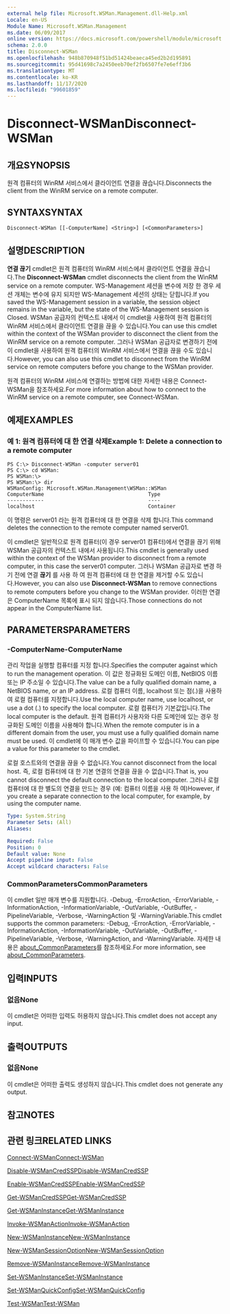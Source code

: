 ```yaml
---
external help file: Microsoft.WSMan.Management.dll-Help.xml
Locale: en-US
Module Name: Microsoft.WSMan.Management
ms.date: 06/09/2017
online version: https://docs.microsoft.com/powershell/module/microsoft.wsman.management/disconnect-wsman?view=powershell-7.2&WT.mc_id=ps-gethelp
schema: 2.0.0
title: Disconnect-WSMan
ms.openlocfilehash: 948b870948f51bd51424beaeca45ed2b2d195891
ms.sourcegitcommit: 95d41698c7a2450eeb70ef2fb6507fe7e6eff3b6
ms.translationtype: MT
ms.contentlocale: ko-KR
ms.lasthandoff: 11/17/2020
ms.locfileid: "99601859"
---
```

# <span data-ttu-id="f90f9-102">Disconnect-WSMan</span><span class="sxs-lookup"><span data-stu-id="f90f9-102">Disconnect-WSMan</span></span>

## <span data-ttu-id="f90f9-103">개요</span><span class="sxs-lookup"><span data-stu-id="f90f9-103">SYNOPSIS</span></span>
<span data-ttu-id="f90f9-104">원격 컴퓨터의 WinRM 서비스에서 클라이언트 연결을 끊습니다.</span><span class="sxs-lookup"><span data-stu-id="f90f9-104">Disconnects the client from the WinRM service on a remote computer.</span></span>

## <span data-ttu-id="f90f9-105">SYNTAX</span><span class="sxs-lookup"><span data-stu-id="f90f9-105">SYNTAX</span></span>

```
Disconnect-WSMan [[-ComputerName] <String>] [<CommonParameters>]
```

## <span data-ttu-id="f90f9-106">설명</span><span class="sxs-lookup"><span data-stu-id="f90f9-106">DESCRIPTION</span></span>
<span data-ttu-id="f90f9-107">**연결 끊기** cmdlet은 원격 컴퓨터의 WinRM 서비스에서 클라이언트 연결을 끊습니다.</span><span class="sxs-lookup"><span data-stu-id="f90f9-107">The **Disconnect-WSMan** cmdlet disconnects the client from the WinRM service on a remote computer.</span></span>
<span data-ttu-id="f90f9-108">WS-Management 세션을 변수에 저장 한 경우 세션 개체는 변수에 유지 되지만 WS-Management 세션의 상태는 닫힙니다.</span><span class="sxs-lookup"><span data-stu-id="f90f9-108">If you saved the WS-Management session in a variable, the session object remains in the variable, but the state of the WS-Management session is Closed.</span></span>
<span data-ttu-id="f90f9-109">WSMan 공급자의 컨텍스트 내에서 이 cmdlet을 사용하여 원격 컴퓨터의 WinRM 서비스에서 클라이언트 연결을 끊을 수 있습니다.</span><span class="sxs-lookup"><span data-stu-id="f90f9-109">You can use this cmdlet within the context of the WSMan provider to disconnect the client from the WinRM service on a remote computer.</span></span>
<span data-ttu-id="f90f9-110">그러나 WSMan 공급자로 변경하기 전에 이 cmdlet을 사용하여 원격 컴퓨터의 WinRM 서비스에서 연결을 끊을 수도 있습니다.</span><span class="sxs-lookup"><span data-stu-id="f90f9-110">However, you can also use this cmdlet to disconnect from the WinRM service on remote computers before you change to the WSMan provider.</span></span>

<span data-ttu-id="f90f9-111">원격 컴퓨터의 WinRM 서비스에 연결하는 방법에 대한 자세한 내용은 Connect-WSMan을 참조하세요.</span><span class="sxs-lookup"><span data-stu-id="f90f9-111">For more information about how to connect to the WinRM service on a remote computer, see Connect-WSMan.</span></span>

## <span data-ttu-id="f90f9-112">예제</span><span class="sxs-lookup"><span data-stu-id="f90f9-112">EXAMPLES</span></span>

### <span data-ttu-id="f90f9-113">예 1: 원격 컴퓨터에 대 한 연결 삭제</span><span class="sxs-lookup"><span data-stu-id="f90f9-113">Example 1: Delete a connection to a remote computer</span></span>

```
PS C:\> Disconnect-WSMan -computer server01
PS C:\> cd WSMan:
PS WSMan:\>
PS WSMan:\> dir
WSManConfig: Microsoft.WSMan.Management\WSMan::WSMan
ComputerName                                  Type
------------                                  ----
localhost                                     Container
```

<span data-ttu-id="f90f9-114">이 명령은 server01 라는 원격 컴퓨터에 대 한 연결을 삭제 합니다.</span><span class="sxs-lookup"><span data-stu-id="f90f9-114">This command deletes the connection to the remote computer named server01.</span></span>

<span data-ttu-id="f90f9-115">이 cmdlet은 일반적으로 원격 컴퓨터(이 경우 server01 컴퓨터)에서 연결을 끊기 위해 WSMan 공급자의 컨텍스트 내에서 사용됩니다.</span><span class="sxs-lookup"><span data-stu-id="f90f9-115">This cmdlet is generally used within the context of the WSMan provider to disconnect from a remote computer, in this case the server01 computer.</span></span>
<span data-ttu-id="f90f9-116">그러나 WSMan 공급자로 변경 하기 전에 연결 **끊기** 를 사용 하 여 원격 컴퓨터에 대 한 연결을 제거할 수도 있습니다.</span><span class="sxs-lookup"><span data-stu-id="f90f9-116">However, you can also use **Disconnect-WSMan** to remove connections to remote computers before you change to the WSMan provider.</span></span>
<span data-ttu-id="f90f9-117">이러한 연결은 ComputerName 목록에 표시 되지 않습니다.</span><span class="sxs-lookup"><span data-stu-id="f90f9-117">Those connections do not appear in the ComputerName list.</span></span>

## <span data-ttu-id="f90f9-118">PARAMETERS</span><span class="sxs-lookup"><span data-stu-id="f90f9-118">PARAMETERS</span></span>

### <span data-ttu-id="f90f9-119">-ComputerName</span><span class="sxs-lookup"><span data-stu-id="f90f9-119">-ComputerName</span></span>
<span data-ttu-id="f90f9-120">관리 작업을 실행할 컴퓨터를 지정 합니다.</span><span class="sxs-lookup"><span data-stu-id="f90f9-120">Specifies the computer against which to run the management operation.</span></span>
<span data-ttu-id="f90f9-121">이 값은 정규화된 도메인 이름, NetBIOS 이름 또는 IP 주소일 수 있습니다.</span><span class="sxs-lookup"><span data-stu-id="f90f9-121">The value can be a fully qualified domain name, a NetBIOS name, or an IP address.</span></span>
<span data-ttu-id="f90f9-122">로컬 컴퓨터 이름, localhost 또는 점(.)을 사용하여 로컬 컴퓨터를 지정합니다.</span><span class="sxs-lookup"><span data-stu-id="f90f9-122">Use the local computer name, use localhost, or use a dot (.) to specify the local computer.</span></span>
<span data-ttu-id="f90f9-123">로컬 컴퓨터가 기본값입니다.</span><span class="sxs-lookup"><span data-stu-id="f90f9-123">The local computer is the default.</span></span>
<span data-ttu-id="f90f9-124">원격 컴퓨터가 사용자와 다른 도메인에 있는 경우 정규화된 도메인 이름을 사용해야 합니다.</span><span class="sxs-lookup"><span data-stu-id="f90f9-124">When the remote computer is in a different domain from the user, you must use a fully qualified domain name must be used.</span></span>
<span data-ttu-id="f90f9-125">이 cmdlet에 이 매개 변수 값을 파이프할 수 있습니다.</span><span class="sxs-lookup"><span data-stu-id="f90f9-125">You can pipe a value for this parameter to the cmdlet.</span></span>

<span data-ttu-id="f90f9-126">로컬 호스트와의 연결을 끊을 수 없습니다.</span><span class="sxs-lookup"><span data-stu-id="f90f9-126">You cannot disconnect from the local host.</span></span>
<span data-ttu-id="f90f9-127">즉, 로컬 컴퓨터에 대 한 기본 연결의 연결을 끊을 수 없습니다.</span><span class="sxs-lookup"><span data-stu-id="f90f9-127">That is, you cannot disconnect the default connection to the local computer.</span></span>
<span data-ttu-id="f90f9-128">그러나 로컬 컴퓨터에 대 한 별도의 연결을 만드는 경우 (예: 컴퓨터 이름을 사용 하 여)</span><span class="sxs-lookup"><span data-stu-id="f90f9-128">However, if you create a separate connection to the local computer, for example, by using the computer name.</span></span>

```yaml
Type: System.String
Parameter Sets: (All)
Aliases:

Required: False
Position: 0
Default value: None
Accept pipeline input: False
Accept wildcard characters: False
```

### <span data-ttu-id="f90f9-129">CommonParameters</span><span class="sxs-lookup"><span data-stu-id="f90f9-129">CommonParameters</span></span>
<span data-ttu-id="f90f9-130">이 cmdlet 일반 매개 변수를 지원합니다. -Debug, -ErrorAction, -ErrorVariable, -InformationAction, -InformationVariable, -OutVariable, -OutBuffer, -PipelineVariable, -Verbose, -WarningAction 및 -WarningVariable.</span><span class="sxs-lookup"><span data-stu-id="f90f9-130">This cmdlet supports the common parameters: -Debug, -ErrorAction, -ErrorVariable, -InformationAction, -InformationVariable, -OutVariable, -OutBuffer, -PipelineVariable, -Verbose, -WarningAction, and -WarningVariable.</span></span> <span data-ttu-id="f90f9-131">자세한 내용은 [about_CommonParameters](https://go.microsoft.com/fwlink/?LinkID=113216)를 참조하세요.</span><span class="sxs-lookup"><span data-stu-id="f90f9-131">For more information, see [about_CommonParameters](https://go.microsoft.com/fwlink/?LinkID=113216).</span></span>

## <span data-ttu-id="f90f9-132">입력</span><span class="sxs-lookup"><span data-stu-id="f90f9-132">INPUTS</span></span>

### <span data-ttu-id="f90f9-133">없음</span><span class="sxs-lookup"><span data-stu-id="f90f9-133">None</span></span>
<span data-ttu-id="f90f9-134">이 cmdlet은 어떠한 입력도 허용하지 않습니다.</span><span class="sxs-lookup"><span data-stu-id="f90f9-134">This cmdlet does not accept any input.</span></span>

## <span data-ttu-id="f90f9-135">출력</span><span class="sxs-lookup"><span data-stu-id="f90f9-135">OUTPUTS</span></span>

### <span data-ttu-id="f90f9-136">없음</span><span class="sxs-lookup"><span data-stu-id="f90f9-136">None</span></span>
<span data-ttu-id="f90f9-137">이 cmdlet은 어떠한 출력도 생성하지 않습니다.</span><span class="sxs-lookup"><span data-stu-id="f90f9-137">This cmdlet does not generate any output.</span></span>

## <span data-ttu-id="f90f9-138">참고</span><span class="sxs-lookup"><span data-stu-id="f90f9-138">NOTES</span></span>

## <span data-ttu-id="f90f9-139">관련 링크</span><span class="sxs-lookup"><span data-stu-id="f90f9-139">RELATED LINKS</span></span>

[<span data-ttu-id="f90f9-140">Connect-WSMan</span><span class="sxs-lookup"><span data-stu-id="f90f9-140">Connect-WSMan</span></span>](Connect-WSMan.md)

[<span data-ttu-id="f90f9-141">Disable-WSManCredSSP</span><span class="sxs-lookup"><span data-stu-id="f90f9-141">Disable-WSManCredSSP</span></span>](Disable-WSManCredSSP.md)

[<span data-ttu-id="f90f9-142">Enable-WSManCredSSP</span><span class="sxs-lookup"><span data-stu-id="f90f9-142">Enable-WSManCredSSP</span></span>](Enable-WSManCredSSP.md)

[<span data-ttu-id="f90f9-143">Get-WSManCredSSP</span><span class="sxs-lookup"><span data-stu-id="f90f9-143">Get-WSManCredSSP</span></span>](Get-WSManCredSSP.md)

[<span data-ttu-id="f90f9-144">Get-WSManInstance</span><span class="sxs-lookup"><span data-stu-id="f90f9-144">Get-WSManInstance</span></span>](Get-WSManInstance.md)

[<span data-ttu-id="f90f9-145">Invoke-WSManAction</span><span class="sxs-lookup"><span data-stu-id="f90f9-145">Invoke-WSManAction</span></span>](Invoke-WSManAction.md)

[<span data-ttu-id="f90f9-146">New-WSManInstance</span><span class="sxs-lookup"><span data-stu-id="f90f9-146">New-WSManInstance</span></span>](New-WSManInstance.md)

[<span data-ttu-id="f90f9-147">New-WSManSessionOption</span><span class="sxs-lookup"><span data-stu-id="f90f9-147">New-WSManSessionOption</span></span>](New-WSManSessionOption.md)

[<span data-ttu-id="f90f9-148">Remove-WSManInstance</span><span class="sxs-lookup"><span data-stu-id="f90f9-148">Remove-WSManInstance</span></span>](Remove-WSManInstance.md)

[<span data-ttu-id="f90f9-149">Set-WSManInstance</span><span class="sxs-lookup"><span data-stu-id="f90f9-149">Set-WSManInstance</span></span>](Set-WSManInstance.md)

[<span data-ttu-id="f90f9-150">Set-WSManQuickConfig</span><span class="sxs-lookup"><span data-stu-id="f90f9-150">Set-WSManQuickConfig</span></span>](Set-WSManQuickConfig.md)

[<span data-ttu-id="f90f9-151">Test-WSMan</span><span class="sxs-lookup"><span data-stu-id="f90f9-151">Test-WSMan</span></span>](Test-WSMan.md)

